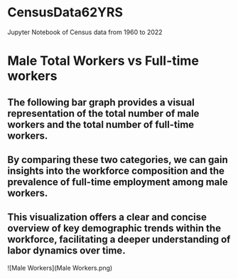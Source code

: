 # CensusData62YRS
Jupyter Notebook of Census data from 1960 to 2022

# Male Total Workers vs Full-time workers
## The following bar graph provides a visual representation of the total number of male workers and the total number of full-time workers.
## By comparing these two categories, we can gain insights into the workforce composition and the prevalence of full-time employment among male workers. 
## This visualization offers a clear and concise overview of key demographic trends within the workforce, facilitating a deeper understanding of labor dynamics over time.
![Male Workers](Male Workers.png)
